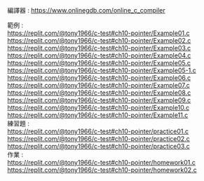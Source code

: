 編譯器 : https://www.onlinegdb.com/online_c_compiler 

範例 :   
https://replit.com/@tony1966/c-test#ch10-pointer/Example01.c  
https://replit.com/@tony1966/c-test#ch10-pointer/Example02.c  
https://replit.com/@tony1966/c-test#ch10-pointer/Example03.c  
https://replit.com/@tony1966/c-test#ch10-pointer/Example04.c  
https://replit.com/@tony1966/c-test#ch10-pointer/Example05.c  
https://replit.com/@tony1966/c-test#ch10-pointer/Example05-1.c  
https://replit.com/@tony1966/c-test#ch10-pointer/Example06.c  
https://replit.com/@tony1966/c-test#ch10-pointer/Example07.c  
https://replit.com/@tony1966/c-test#ch10-pointer/Example08.c  
https://replit.com/@tony1966/c-test#ch10-pointer/Example09.c  
https://replit.com/@tony1966/c-test#ch10-pointer/Example10.c  
https://replit.com/@tony1966/c-test#ch10-pointer/Example11.c  
練習題 :   
https://replit.com/@tony1966/c-test#ch10-pointer/practice01.c  
https://replit.com/@tony1966/c-test#ch10-pointer/practice02.c  
https://replit.com/@tony1966/c-test#ch10-pointer/practice03.c  
作業 :  
https://replit.com/@tony1966/c-test#ch10-pointer/homework01.c  
https://replit.com/@tony1966/c-test#ch10-pointer/homework02.c  

